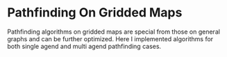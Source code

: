 # Pathfinding On Gridded Maps

Pathfinding algorithms on gridded maps are special from those on general graphs and can be further optimized. Here I implemented algorithms for both single agend and multi agend pathfinding cases.